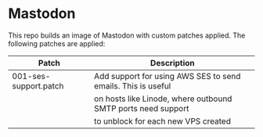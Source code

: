 # Mastodon

This repo builds an image of Mastodon with custom patches applied. The following patches are applied:

| Patch                 | Description                                                  |
| --------------------- | ------------------------------------------------------------ |
| 001-ses-support.patch | Add support for using AWS SES to send emails. This is useful |
|                       | on hosts like Linode, where outbound SMTP ports need support |
|                       | to unblock for each new VPS created                          |
